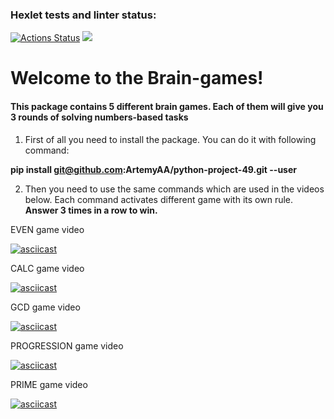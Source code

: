 ### Hexlet tests and linter status:
[![Actions Status](https://github.com/ArtemyAA/python-project-49/actions/workflows/hexlet-check.yml/badge.svg)](https://github.com/ArtemyAA/python-project-49/actions)
<a href="https://codeclimate.com/github/ArtemyAA/python-project-49/maintainability"><img src="https://api.codeclimate.com/v1/badges/4bbb589b663890b2660f/maintainability" /></a>

# Welcome to the Brain-games!  
#### This package contains 5 different brain games. Each of them will give you 3 rounds of solving numbers-based tasks #

1. First of all you need to install the package. You can do it with following command:

**pip install git@github.com:ArtemyAA/python-project-49.git --user**

2. Then you need to use the same commands which are used in the videos below. Each command activates different game with its own rule. **Answer 3 times in a row to win.**

EVEN game video 

[![asciicast](https://asciinema.org/a/629133.svg)](https://asciinema.org/a/629133)

CALC game video

[![asciicast](https://asciinema.org/a/629135.svg)](https://asciinema.org/a/629135)

GCD game video

[![asciicast](https://asciinema.org/a/629136.svg)](https://asciinema.org/a/629136)

PROGRESSION game video

[![asciicast](https://asciinema.org/a/629137.svg)](https://asciinema.org/a/629137)

PRIME game video

[![asciicast](https://asciinema.org/a/629138.svg)](https://asciinema.org/a/629138)
